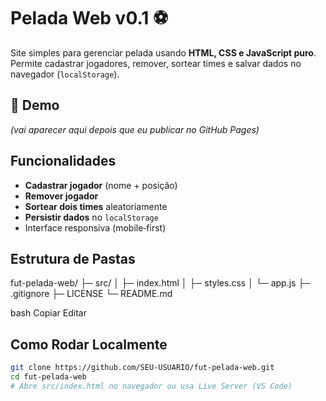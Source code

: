 # Pelada Web v0.1 ⚽

Site simples para gerenciar pelada usando **HTML, CSS e JavaScript puro**.  
Permite cadastrar jogadores, remover, sortear times e salvar dados no navegador (`localStorage`).

## 🚀 Demo

_(vai aparecer aqui depois que eu publicar no GitHub Pages)_

## Funcionalidades

- **Cadastrar jogador** (nome + posição)  
- **Remover jogador**  
- **Sortear dois times** aleatoriamente  
- **Persistir dados** no `localStorage`  
- Interface responsiva (mobile‑first)

## Estrutura de Pastas

fut-pelada-web/ ├─ src/ │ ├─ index.html │ ├─ styles.css │ └─ app.js ├─ .gitignore ├─ LICENSE └─ README.md

bash
Copiar
Editar

## Como Rodar Localmente

```bash
git clone https://github.com/SEU-USUARIO/fut-pelada-web.git
cd fut-pelada-web
# Abre src/index.html no navegador ou usa Live Server (VS Code)
